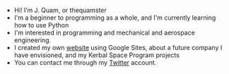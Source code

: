 - Hi! I’m J. Quam, or thequamster
- I'm a beginner to programming as a whole, and I'm currently learning how to use Python
- I'm interested in programming and mechanical and aerospace engineering.
- I created my own [website](https://www.greenspaceaero.com/) using Google Sites, about a future company I have envisioned, and my Kerbal Space Program projects
- You can contact me through my [Twitter](https://twitter.com/josephius3) account.
<!---
thequamster/thequamster is a ✨ special ✨ repository because its `README.md` (this file) appears on your GitHub profile.
You can click the Preview link to take a look at your changes.
--->
